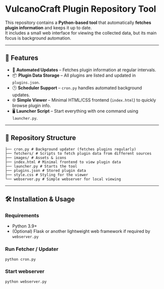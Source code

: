 # VulcanoCraft Plugin Repository Tool

This repository contains a **Python-based tool** that automatically **fetches plugin information** and keeps it up to date.  
It includes a small web interface for viewing the collected data, but its main focus is background automation.

---

## 🚀 Features
- 🔄 **Automated Updates** – Fetches plugin information at regular intervals.  
- 📦 **Plugin Data Storage** – All plugins are listed and updated in `plugins.json`.  
- 🕒 **Scheduler Support** – `cron.py` handles automated background updates.  
- 🌐 **Simple Viewer** – Minimal HTML/CSS frontend (`index.html`) to quickly browse plugin info.  
- 🖥️ **Launcher Script** – Start everything with one command using `launcher.py`.  

---

## 📂 Repository Structure
```
├── cron.py # Background updater (fetches plugins regularly)
├── fetchers/ # Scripts to fetch plugin data from different sources
├── images/ # Assets & icons
├── index.html # Minimal frontend to view plugin data
├── launcher.py # Starts the tool
├── plugins.json # Stored plugin data
├── style.css # Styling for the viewer
└── webserver.py # Simple webserver for local viewing
```

---

## 🛠️ Installation & Usage
### Requirements
- Python 3.9+
- (Optional) Flask or another lightweight web framework if required by `webserver.py`

### Run Fetcher / Updater
```python cron.py```

### Start webserver
```python webserver.py```
